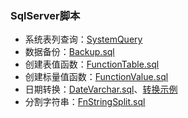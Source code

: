 ### SqlServer脚本

- 系统表列查询：[SystemQuery](https://github.com/colindcli/CodeGit/tree/master/SqlServer/SystemQuery)
- 数据备份：[Backup.sql](https://github.com/colindcli/CodeGit/blob/master/SqlServer/Backup.sql)
- 创建表值函数：[FunctionTable.sql](https://github.com/colindcli/CodeGit/blob/master/SqlServer/FunctionTable.sql)
- 创建标量值函数：[FunctionValue.sql](https://github.com/colindcli/CodeGit/blob/master/SqlServer/FunctionValue.sql)
- 日期转换：[DateVarchar.sql](https://github.com/colindcli/CodeGit/blob/master/SqlServer/DateVarchar.sql)、[转换示例](https://github.com/colindcli/CodeGit/blob/master/SqlServer/images/date.png)
- 分割字符串：[FnStringSplit.sql](https://github.com/colindcli/CodeGit/blob/master/SqlServer/FnStringSplit.sql)
